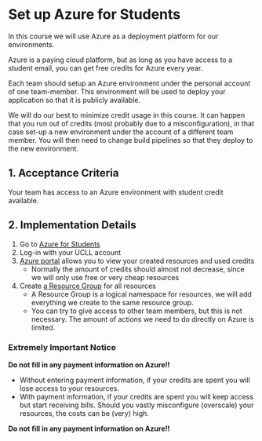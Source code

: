 # Set up Azure for Students

In this course we will use Azure as a deployment platform for our environments.

Azure is a paying cloud platform, but as long as you have access to a student email, you can get free credits for Azure every year.

Each team should setup an Azure environment under the personal account of one team-member. This environment will be used to deploy your application so that it is publicly available.

We will do our best to minimize credit usage in this course. It can happen that you run out of credits (most probably due to a misconfiguration), in that case set-up a new environment under the account of a different team member. You will then need to change build pipelines so that they deploy to the new environment.

## 1. Acceptance Criteria

Your team has access to an Azure environment with student credit available.

## 2. Implementation Details

1. Go to [Azure for Students](https://azure.microsoft.com/en-us/free/students)
1. Log-in with your UCLL account
1. [Azure portal](https://portal.azure.com/) allows you to view your created resources and used credits
    * Normally the amount of credits should almost not decrease, since we will only use free or very cheap resources
1. Create [a Resource Group](https://learn.microsoft.com/en-us/azure/role-based-access-control/quickstart-assign-role-user-portal) for all resources
    * A Resource Group is a logical namespace for resources, we will add everything we create to the same resource group.
    * You can try to give access to other team members, but this is not necessary. The amount of actions we need to do directly on Azure is limited.

### Extremely Important Notice

**Do not fill in any payment information on Azure!!** 

* Without entering payment information, if your credits are spent you will lose access to your resources. 
* With payment information, if your credits are spent you will keep access but start receiving bills. Should you vastly misconfigure (overscale) your resources, the costs can be (very) high.

**Do not fill in any payment information on Azure!!** 
